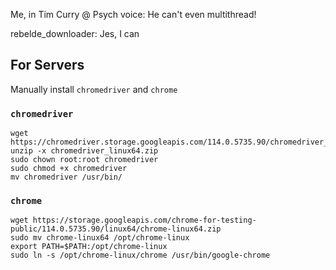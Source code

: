 Me, in Tim Curry @ Psych voice: He can't even multithread!

rebelde_downloader: Jes, I can

## For Servers

Manually install `chromedriver` and `chrome`

### `chromedriver`

```
wget https://chromedriver.storage.googleapis.com/114.0.5735.90/chromedriver_linux64.zip
unzip -x chromedriver_linux64.zip
sudo chown root:root chromedriver
sudo chmod +x chromedriver
mv chromedriver /usr/bin/
```

### `chrome`

```
wget https://storage.googleapis.com/chrome-for-testing-public/114.0.5735.90/linux64/chrome-linux64.zip
sudo mv chrome-linux64 /opt/chrome-linux
export PATH=$PATH:/opt/chrome-linux
sudo ln -s /opt/chrome-linux/chrome /usr/bin/google-chrome
```
